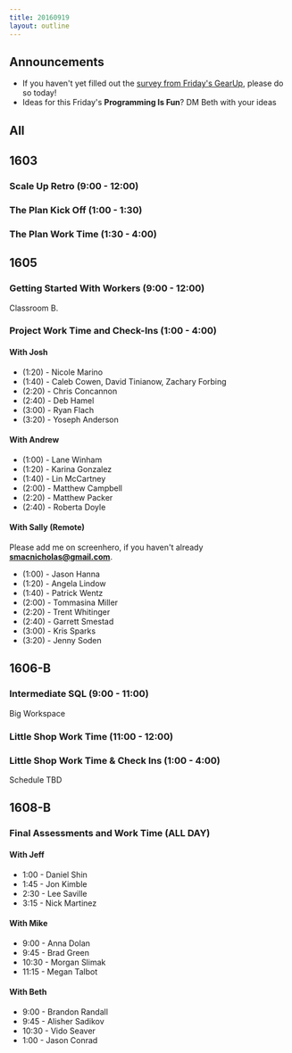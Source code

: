 ```yaml
---
title: 20160919
layout: outline
---
```


## Announcements
* If you haven't yet filled out the [survey from Friday's GearUp](https://goo.gl/forms/92vm7g3mjTqjYymx2), please do so today!   
* Ideas for this Friday's **Programming Is Fun**? DM Beth with your ideas  

## All

## 1603

### Scale Up Retro (9:00 - 12:00)

### The Plan Kick Off (1:00 - 1:30)

### The Plan Work Time (1:30 - 4:00)


## 1605

### Getting Started With Workers (9:00 - 12:00)
Classroom B.

### Project Work Time and Check-Ins (1:00 - 4:00)

#### With Josh

* (1:20) - Nicole Marino
* (1:40) - Caleb Cowen, David Tinianow, Zachary Forbing
* (2:20) - Chris Concannon
* (2:40) - Deb Hamel
* (3:00) - Ryan Flach
* (3:20) - Yoseph Anderson

#### With Andrew

* (1:00) - Lane Winham
* (1:20) - Karina Gonzalez
* (1:40) - Lin McCartney
* (2:00) - Matthew Campbell
* (2:20) - Matthew Packer
* (2:40) - Roberta Doyle

#### With Sally (Remote)

Please add me on screenhero, if you haven't already **smacnicholas@gmail.com**.

* (1:00) - Jason Hanna
* (1:20) - Angela Lindow
* (1:40) - Patrick Wentz
* (2:00) - Tommasina Miller
* (2:20) - Trent Whitinger
* (2:40) - Garrett Smestad
* (3:00) - Kris Sparks
* (3:20) - Jenny Soden


## 1606-B

### Intermediate SQL (9:00 - 11:00)

Big Workspace

### Little Shop Work Time (11:00 - 12:00)

### Little Shop Work Time & Check Ins (1:00 - 4:00)

Schedule TBD

## 1608-B

### Final Assessments and Work Time (ALL DAY)

#### With Jeff
* 1:00  - Daniel Shin
* 1:45  - Jon Kimble
* 2:30 - Lee Saville
* 3:15 - Nick Martinez

#### With Mike
* 9:00  - Anna Dolan
* 9:45  - Brad Green
* 10:30 - Morgan Slimak
* 11:15 - Megan Talbot

#### With Beth

* 9:00  - Brandon Randall
* 9:45  - Alisher Sadikov
* 10:30 - Vido Seaver
* 1:00  - Jason Conrad
